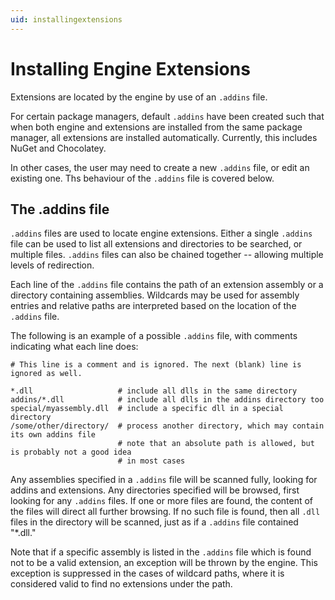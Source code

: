 ```yaml
---
uid: installingextensions
---
```


# Installing Engine Extensions

Extensions are located by the engine by use of an `.addins` file.

For certain package managers, default `.addins` have been created such that when both engine and extensions are installed from the same package manager, all extensions are installed automatically. Currently, this includes NuGet and Chocolatey.

In other cases, the user may need to create a new `.addins` file, or edit an existing one. Ths behaviour of the `.addins` file is covered below.

## The .addins file

`.addins` files are used to locate engine extensions. Either a single `.addins` file can be used to list all extensions and directories to be searched, or multiple files. `.addins` files can also be chained together -- allowing multiple levels of redirection.

Each line of the `.addins` file contains the path of an extension assembly or a directory containing assemblies. Wildcards may be used for assembly entries and relative paths are interpreted based on the location of the `.addins` file. 

The following is an example of a possible `.addins` file, with comments indicating what each line does:

```none
# This line is a comment and is ignored. The next (blank) line is ignored as well.

*.dll                   # include all dlls in the same directory
addins/*.dll            # include all dlls in the addins directory too
special/myassembly.dll  # include a specific dll in a special directory
/some/other/directory/  # process another directory, which may contain its own addins file
                        # note that an absolute path is allowed, but is probably not a good idea
                        # in most cases
```

Any assemblies specified in a `.addins` file will be scanned fully, looking for addins and extensions. Any directories specified will be browsed, first looking for any `.addins` files. If one or more files are found, the content of the files will direct all further browsing. If no such file is found, then all `.dll` files in the directory will be scanned, just as if a `.addins` file contained "*.dll."

Note that if a specific assembly is listed in the `.addins` file which is found not to be a valid extension, an exception will be thrown by the engine. This exception is suppressed in the cases of wildcard paths, where it is considered valid to find no extensions under the path.
